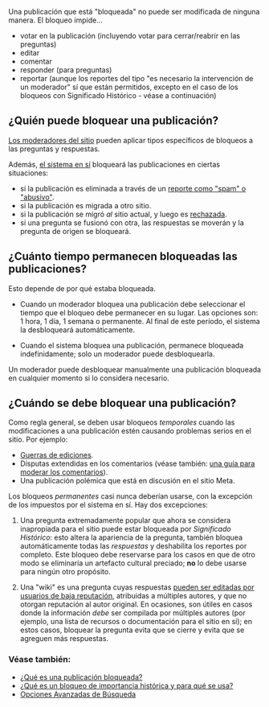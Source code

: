 Una publicación que está "bloqueada" no puede ser modificada de ninguna manera. El bloqueo impide...

- votar en la publicación (incluyendo votar para cerrar/reabrir en las preguntas)
- editar
- comentar
- responder (para preguntas)
- reportar (aunque los reportes del tipo "es necesario la  intervención de un moderador" sí que están permitidos, excepto en el caso de los bloqueos con Significado Histórico - véase a continuación)

## ¿Quién puede bloquear una publicación?

[Los moderadores del sitio](/help/site-moderators) pueden aplicar tipos específicos de bloqueos a las preguntas y respuestas.

Además, [el sistema en sí](https://meta.stackexchange.com/questions/19738/who-is-the-community-user) bloqueará las publicaciones en ciertas situaciones:

- si la publicación es eliminada a través de un  [reporte  como "spam" o "abusivo"](/help/privileges/flag-posts).
- si la publicación es migrada a otro sitio.
- si la publicación se migró *al* sitio actual, y luego es [rechazada](https://meta.stackexchange.com/questions/10249/what-is-migration-and-how-does-it-work).
- si una pregunta se fusionó con otra, las respuestas se moverán y la pregunta de origen se bloqueará.

## ¿Cuánto tiempo permanecen bloqueadas las publicaciones?

Esto depende de por qué estaba bloqueada.

- Cuando un moderador bloquea una publicación debe seleccionar el tiempo que el bloqueo debe permanecer en su lugar. Las opciones son: 1 hora, 1 día, 1 semana o permanente. Al final de este período, el sistema la desbloqueará automáticamente.

- Cuando el sistema bloquea una publicación, permanece bloqueada indefinidamente; solo un moderador puede desbloquearla. 

Un moderador puede desbloquear manualmente una publicación bloqueada en cualquier momento si lo considera necesario.

## ¿Cuándo se debe bloquear una publicación?

Como regla general, se deben usar bloqueos *temporales* cuando las modificaciones a una publicación estén causando problemas serios en el sitio. Por ejemplo:

- [Guerras de ediciones](https://stackoverflow.blog/2009/03/04/the-great-edit-wars/).
- Disputas extendidas en los comentarios (véase también: [una guía para moderar los comentarios](https://meta.stackexchange.com/questions/237978/a-guide-to-moderating-comments)).
- Una publicación polémica que está en discusión en el sitio Meta.

Los bloqueos *permanentes* casi nunca deberían usarse, con la excepción de los impuestos por el sistema en sí. Hay dos excepciones:

1. Una pregunta extremadamente popular que ahora se considera inapropiada para el sitio puede estar bloqueada por *Significado Histórico*: esto altera la apariencia de la pregunta, también bloquea automáticamente todas las *respuestas* y deshabilita los reportes por completo. Este bloqueo debe reservarse para los casos en que de otro modo se eliminaría un artefacto cultural preciado; **no** lo debe usarse para ningún otro propósito.

2. Una "wiki" es una pregunta cuyas respuestas [pueden ser editadas por usuarios de baja reputación](/help/privileges/edit-community-wiki), atribuidas a múltiples autores, y que no otorgan reputación al autor original. En ocasiones, son útiles en casos donde la información *debe* ser compilada por múltiples autores (por ejemplo, una lista de recursos o documentación para el sitio en sí); en estos casos, bloquear la pregunta evita que se cierre y evita que se agreguen más respuestas.

### Véase también:

- [¿Qué es una publicación bloqueada?](https://es.meta.stackoverflow.com/questions/1994/qu%C3%A9-es-una-publicaci%C3%B3n-bloqueada)
- [¿Qué es un bloqueo de importancia histórica y para qué se usa?](https://es.meta.stackoverflow.com/questions/1996/qu%C3%A9-es-un-bloqueo-de-importancia-hist%C3%B3rica-y-para-qu%C3%A9-se-usa)
- [Opciones Avanzadas de Búsqueda](https://es.stackoverflow.com/help/searching)
